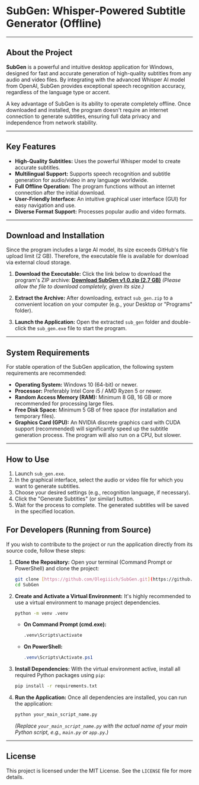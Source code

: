 # SubGen: Whisper-Powered Subtitle Generator (Offline)

---

## About the Project

**SubGen** is a powerful and intuitive desktop application for Windows, designed for fast and accurate generation of high-quality subtitles from any audio and video files. By integrating with the advanced Whisper AI model from OpenAI, SubGen provides exceptional speech recognition accuracy, regardless of the language type or accent.

A key advantage of SubGen is its ability to operate completely offline. Once downloaded and installed, the program doesn't require an internet connection to generate subtitles, ensuring full data privacy and independence from network stability.

---

## Key Features

* **High-Quality Subtitles:** Uses the powerful Whisper model to create accurate subtitles.
* **Multilingual Support:** Supports speech recognition and subtitle generation for audio/video in any language worldwide.
* **Full Offline Operation:** The program functions without an internet connection after the initial download.
* **User-Friendly Interface:** An intuitive graphical user interface (GUI) for easy navigation and use.
* **Diverse Format Support:** Processes popular audio and video formats.

---

## Download and Installation

Since the program includes a large AI model, its size exceeds GitHub's file upload limit (2 GB). Therefore, the executable file is available for download via external cloud storage.

1.  **Download the Executable:**
    Click the link below to download the program's ZIP archive:
    **[Download SubGen v1.0.zip (2.7 GB)](https://drive.google.com/file/d/1npooDmZgUxABuJ5RGkabPDKI3q_-AJox/view?usp=drive_link)**
    *(Please allow the file to download completely, given its size.)*

2.  **Extract the Archive:**
    After downloading, extract `sub_gen.zip` to a convenient location on your computer (e.g., your Desktop or "Programs" folder).

3.  **Launch the Application:**
    Open the extracted `sub_gen` folder and double-click the `sub_gen.exe` file to start the program.

---

## System Requirements

For stable operation of the SubGen application, the following system requirements are recommended:

* **Operating System:** Windows 10 (64-bit) or newer.
* **Processor:** Preferably Intel Core i5 / AMD Ryzen 5 or newer.
* **Random Access Memory (RAM):** Minimum 8 GB, 16 GB or more recommended for processing large files.
* **Free Disk Space:** Minimum 5 GB of free space (for installation and temporary files).
* **Graphics Card (GPU):** An NVIDIA discrete graphics card with CUDA support (recommended) will significantly speed up the subtitle generation process. The program will also run on a CPU, but slower.

---

## How to Use

1.  Launch `sub_gen.exe`.
2.  In the graphical interface, select the audio or video file for which you want to generate subtitles.
3.  Choose your desired settings (e.g., recognition language, if necessary).
4.  Click the "Generate Subtitles" (or similar) button.
5.  Wait for the process to complete. The generated subtitles will be saved in the specified location.

## For Developers (Running from Source)

If you wish to contribute to the project or run the application directly from its source code, follow these steps:

1.  **Clone the Repository:**
    Open your terminal (Command Prompt or PowerShell) and clone the project:
    ```bash
    git clone [https://github.com/Olegiiich/SubGen.git](https://github.com/Olegiiich/SubGen.git)
    cd SubGen
    ```

2.  **Create and Activate a Virtual Environment:**
    It's highly recommended to use a virtual environment to manage project dependencies.
    ```bash
    python -m venv .venv
    ```
    * **On Command Prompt (cmd.exe):**
        ```bash
        .venv\Scripts\activate
        ```
    * **On PowerShell:**
        ```powershell
        .venv\Scripts\Activate.ps1
        ```

3.  **Install Dependencies:**
    With the virtual environment active, install all required Python packages using `pip`:
    ```bash
    pip install -r requirements.txt
    ```

4.  **Run the Application:**
    Once all dependencies are installed, you can run the application:
    ```bash
    python your_main_script_name.py
    ```
    *(Replace `your_main_script_name.py` with the actual name of your main Python script, e.g., `main.py` or `app.py`.)*

---

## License

This project is licensed under the MIT License. See the `LICENSE` file for more details.
